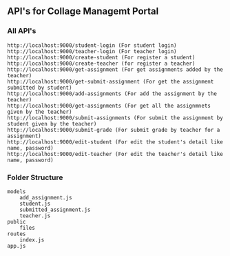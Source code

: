 ## API's for Collage Managemt Portal

### All API's  
    http://localhost:9000/student-login (For student login)  
    http://localhost:9000/teacher-login (For teacher login)  
    http://localhost:9000/create-student (For register a student)  
    http://localhost:9000/create-teacher (for register a teacher)  
    http://localhost:9000/get-assignment (For get assignments added by the teacher)  
    http://localhost:9000/get-submit-assignment (For get the assignment submitted by student)  
    http://localhost:9000/add-assignments (For add the assignment by the teacher)  
    http://localhost:9000/get-assignments (For get all the assignmnets given by the teacher)  
    http://localhost:9000/submit-assignments (For submit the assignment by student given by the teacher)  
    http://localhost:9000/submit-grade (For submit grade by teacher for a assignment)  
    http://localhost:9000/edit-student (For edit the student's detail like name, password)  
    http://localhost:9000/edit-teacher (For edit the teacher's detail like name, password)    

### Folder Structure
    models
        add_assignment.js
        student.js
        submitted_assignment.js
        teacher.js
    public
        files
    routes
        index.js
    app.js
